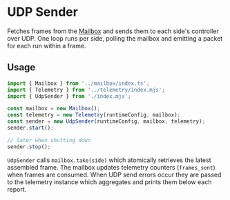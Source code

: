 # UDP Sender

Fetches frames from the [Mailbox](../mailbox) and sends them to each side's
controller over UDP. One loop runs per side, polling the mailbox and emitting a
packet for each run within a frame.

## Usage

```js
import { Mailbox } from '../mailbox/index.ts';
import { Telemetry } from '../telemetry/index.mjs';
import { UdpSender } from './index.mjs';

const mailbox = new Mailbox();
const telemetry = new Telemetry(runtimeConfig, mailbox);
const sender = new UdpSender(runtimeConfig, mailbox, telemetry);
sender.start();

// later when shutting down
sender.stop();
```

`UdpSender` calls `mailbox.take(side)` which atomically retrieves the latest
assembled frame. The mailbox updates telemetry counters (`frames_sent`) when
frames are consumed. When UDP send errors occur they are passed to the telemetry
instance which aggregates and prints them below each report.
